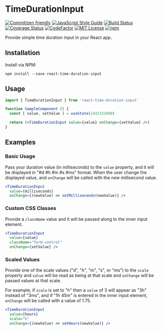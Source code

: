 # TimeDurationInput

[![Commitizen friendly](https://img.shields.io/badge/commitizen-friendly-brightgreen.svg)](http://commitizen.github.io/cz-cli/)
[![JavaScript Style Guide](https://img.shields.io/badge/code_style-standard-brightgreen.svg)](https://standardjs.com)
[![Build Status](https://travis-ci.org/BillRobitskeJr/react-time-duration-input.svg?branch=master)](https://travis-ci.org/BillRobitskeJr/react-time-duration-input)
[![Coverage Status](https://coveralls.io/repos/github/BillRobitskeJr/react-time-duration-input/badge.svg?branch=master)](https://coveralls.io/github/BillRobitskeJr/react-time-duration-input?branch=master)
[![CodeFactor](https://www.codefactor.io/repository/github/billrobitskejr/react-time-duration-input/badge/master)](https://www.codefactor.io/repository/github/billrobitskejr/react-time-duration-input/overview/master)
[![MIT License](https://img.shields.io/github/license/BillRobitskeJr/react-time-duration-input.svg)](https://github.com/BillRobitskeJr/react-time-duration-input/blob/master/LICENSE)
[![npm](https://img.shields.io/npm/v/react-time-duration-input.svg)](https://www.npmjs.com/package/react-time-duration-input)

Provide simple time duration input in your React app.

## Installation

Install via NPM:
```
npm install --save react-time-duration-input
```

## Usage

```jsx
import { TimeDurationInput } from 'react-time-duration-input'

function SampleComponent () {
  const [ value, setValue ] = useState(2443332000)

  return (<TimeDurationInput value={value} onChange={setValue} />)
}
```

## Examples

### Basic Usage
Pass your duration value (in milliseconds) to the `value` property, and 
it will be displayed in "#d #h #m #s #ms" format.
When the user change the displayed value, and `onChange` will be called
with the new millisecond value.

```jsx
<TimeDurationInput
  value={milliseconds}
  onChange={(newValue) => setMilliseconds(newValue)} />
```

### Custom CSS Classes
Provide a `className` value and it will be passed along to the inner
input element.

```jsx
<TimeDurationInput
  value={value}
  className="form-control"
  onChange={setValue} />
```

### Scaled Values
Provide one of the scale values ("d", "h", "m", "s", or "ms") to the
`scale` property and `value` will be read as being at that scale and
`onChange` will be passed values at that scale.

For example, if `scale` is set to "h" then a `value` of 3 will appear
as "3h" instead of "3ms", and if "1h 45m" is entered in the inner
input element, `onChange` will be called with a value of 1.75.

```jsx
<TimeDurationInput
  value={hours}
  scale="h"
  onChange={(newValue) => setHours(newValue)} />
```
